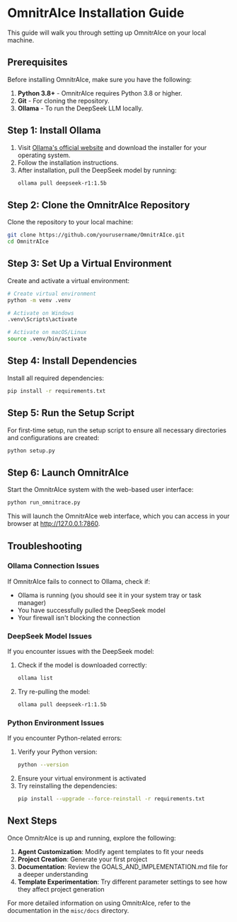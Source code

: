 # OmnitrAIce Installation Guide

This guide will walk you through setting up OmnitrAIce on your local machine.

## Prerequisites

Before installing OmnitrAIce, make sure you have the following:

1. **Python 3.8+** - OmnitrAIce requires Python 3.8 or higher.
2. **Git** - For cloning the repository.
3. **Ollama** - To run the DeepSeek LLM locally.

## Step 1: Install Ollama

1. Visit [Ollama's official website](https://ollama.ai/) and download the installer for your operating system.
2. Follow the installation instructions.
3. After installation, pull the DeepSeek model by running:
   ```bash
   ollama pull deepseek-r1:1.5b
   ```

## Step 2: Clone the OmnitrAIce Repository

Clone the repository to your local machine:

```bash
git clone https://github.com/yourusername/OmnitrAIce.git
cd OmnitrAIce
```

## Step 3: Set Up a Virtual Environment

Create and activate a virtual environment:

```bash
# Create virtual environment
python -m venv .venv

# Activate on Windows
.venv\Scripts\activate

# Activate on macOS/Linux
source .venv/bin/activate
```

## Step 4: Install Dependencies

Install all required dependencies:

```bash
pip install -r requirements.txt
```

## Step 5: Run the Setup Script

For first-time setup, run the setup script to ensure all necessary directories and configurations are created:

```bash
python setup.py
```

## Step 6: Launch OmnitrAIce

Start the OmnitrAIce system with the web-based user interface:

```bash
python run_omnitrace.py
```

This will launch the OmnitrAIce web interface, which you can access in your browser at http://127.0.0.1:7860.

## Troubleshooting

### Ollama Connection Issues

If OmnitrAIce fails to connect to Ollama, check if:
- Ollama is running (you should see it in your system tray or task manager)
- You have successfully pulled the DeepSeek model
- Your firewall isn't blocking the connection

### DeepSeek Model Issues

If you encounter issues with the DeepSeek model:
1. Check if the model is downloaded correctly:
   ```bash
   ollama list
   ```
2. Try re-pulling the model:
   ```bash
   ollama pull deepseek-r1:1.5b
   ```

### Python Environment Issues

If you encounter Python-related errors:
1. Verify your Python version:
   ```bash
   python --version
   ```
2. Ensure your virtual environment is activated
3. Try reinstalling the dependencies:
   ```bash
   pip install --upgrade --force-reinstall -r requirements.txt
   ```

## Next Steps

Once OmnitrAIce is up and running, explore the following:

1. **Agent Customization**: Modify agent templates to fit your needs
2. **Project Creation**: Generate your first project 
3. **Documentation**: Review the GOALS_AND_IMPLEMENTATION.md file for a deeper understanding
4. **Template Experimentation**: Try different parameter settings to see how they affect project generation

For more detailed information on using OmnitrAIce, refer to the documentation in the `misc/docs` directory.